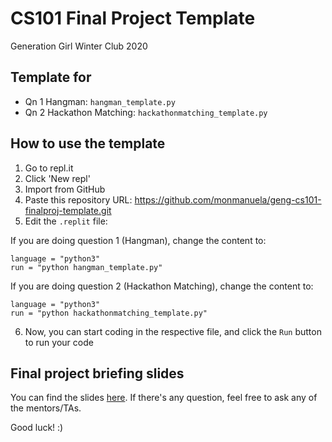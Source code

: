 # CS101 Final Project Template
Generation Girl Winter Club 2020

## Template for
- Qn 1 Hangman: `hangman_template.py`
- Qn 2 Hackathon Matching: `hackathonmatching_template.py`

## How to use the template
1. Go to repl.it
2. Click 'New repl'
3. Import from GitHub
4. Paste this repository URL: https://github.com/monmanuela/geng-cs101-finalproj-template.git
5. Edit the `.replit` file:

If you are doing question 1 (Hangman), change the content to:
```
language = "python3"
run = "python hangman_template.py"
```

If you are doing question 2 (Hackathon Matching), change the content to:
```
language = "python3"
run = "python hackathonmatching_template.py"
```

6. Now, you can start coding in the respective file, and click the `Run` button to run your code

## Final project briefing slides
You can find the slides [here](https://docs.google.com/presentation/d/15HzUEqeMWxyCf1M0N7tZbJfROr0EE0qnaXMb403-GeA/edit?usp=sharing). If there's any question, feel free to ask any of the mentors/TAs.

Good luck! :)
